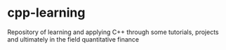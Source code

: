 # cpp-learning

Repository of learning and applying C++ through some tutorials, projects and ultimately in the field quantitative finance
